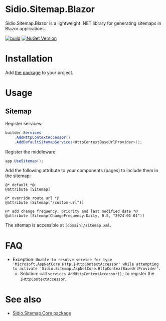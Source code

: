 # Sidio.Sitemap.Blazor
Sidio.Sitemap.Blazor is a lightweight .NET library for generating sitemaps in Blazor applications.

[![build](https://github.com/marthijn/Sidio.Sitemap.Blazor/actions/workflows/build.yml/badge.svg)](https://github.com/marthijn/Sidio.Sitemap.Blazor/actions/workflows/build.yml)
[![NuGet Version](https://img.shields.io/nuget/v/Sidio.Sitemap.Blazor)](https://www.nuget.org/packages/Sidio.Sitemap.Blazor/)

# Installation

Add [the package](https://www.nuget.org/packages/Sidio.Sitemap.Blazor/) to your project.

# Usage
## Sitemap

Register services:
```csharp
builder.Services
    .AddHttpContextAccessor()
    .AddDefaultSitemapServices<HttpContextBaseUrlProvider>();
```

Register the middleware:
```csharp
app.UseSitemap();
```

Add the following attribute to your components (pages) to include them in the sitemap:
```cshtml
@* default *@
@attribute [Sitemap]

@* override route url *@
@attribute [Sitemap("/custom-url")]

@* add change frequency, priority and last modified date *@
@attribute [Sitemap(ChangeFrequency.Daily, 0.5, "2024-01-01")]
```

The sitemap is accessible at `[domain]/sitemap.xml`.

# FAQ

* Exception: `Unable to resolve service for type 'Microsoft.AspNetCore.Http.IHttpContextAccessor' while attempting to activate 'Sidio.Sitemap.AspNetCore.HttpContextBaseUrlProvider'.`
    * Solution: call `services.AddHttpContextAccessor();` to register the `IHttpContextAccessor`.

# See also
* [Sidio.Sitemap.Core package](https://github.com/marthijn/Sidio.Sitemap.Core)